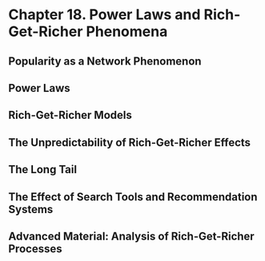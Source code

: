 # Chapter 18. Power Laws and Rich-Get-Richer Phenomena


## Popularity as a Network Phenomenon



## Power Laws



## Rich-Get-Richer Models



## The Unpredictability of Rich-Get-Richer Effects



## The Long Tail



## The Effect of Search Tools and Recommendation Systems



## Advanced Material: Analysis of Rich-Get-Richer Processes


